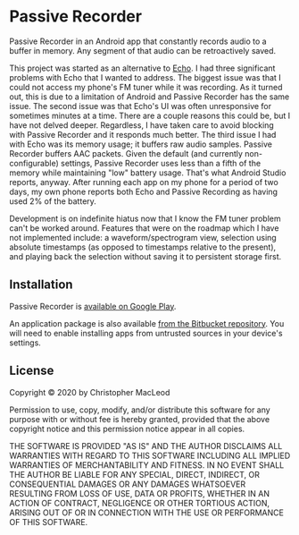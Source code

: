 # Passive Recorder

Passive Recorder in an Android app that constantly records audio to a buffer
in memory. Any segment of that audio can be retroactively saved.

This project was started as an alternative to
[Echo](https://f-droid.org/en/packages/eu.mrogalski.saidit/). I had three
significant problems with Echo that I wanted to address. The biggest issue was
that I could not access my phone's FM tuner while it was recording. As it
turned out, this is due to a limitation of Android and Passive Recorder has
the same issue. The second issue was that Echo's UI was often unresponsive for
sometimes minutes at a time. There are a couple reasons this could be, but I
have not delved deeper. Regardless, I have taken care to avoid blocking with
Passive Recorder and it responds much better. The third issue I had with Echo
was its memory usage; it buffers raw audio samples. Passive Recorder buffers
AAC packets. Given the default (and currently non-configurable) settings,
Passive Recorder uses less than a fifth of the memory while maintaining "low"
battery usage. That's what Android Studio reports, anyway. After running each
app on my phone for a period of two days, my own phone reports both Echo and
Passive Recording as having used 2% of the battery.

Development is on indefinite hiatus now that I know the FM tuner problem can't
be worked around. Features that were on the roadmap which I have not
implemented include: a waveform/spectrogram view, selection using absolute
timestamps (as opposed to timestamps relative to the present), and playing
back the selection without saving it to persistent storage first.

## Installation

Passive Recorder is [available on Google Play](https://play.google.com/store/apps/details?id=ca.chris_macleod.passiverecorder).

An application package is also available [from the Bitbucket repository](https://bitbucket.org/leodmanx2/passive-recorder/downloads/Passive_Recorder.apk).
You will need to enable installing apps from untrusted sources in your
device's settings.

## License

Copyright © 2020 by Christopher MacLeod

Permission to use, copy, modify, and/or distribute this software for any
purpose with or without fee is hereby granted, provided that the above
copyright notice and this permission notice appear in all copies.

THE SOFTWARE IS PROVIDED "AS IS" AND THE AUTHOR DISCLAIMS ALL WARRANTIES WITH
REGARD TO THIS SOFTWARE INCLUDING ALL IMPLIED WARRANTIES OF MERCHANTABILITY
AND FITNESS. IN NO EVENT SHALL THE AUTHOR BE LIABLE FOR ANY SPECIAL, DIRECT,
INDIRECT, OR CONSEQUENTIAL DAMAGES OR ANY DAMAGES WHATSOEVER RESULTING FROM
LOSS OF USE, DATA OR PROFITS, WHETHER IN AN ACTION OF CONTRACT, NEGLIGENCE OR
OTHER TORTIOUS ACTION, ARISING OUT OF OR IN CONNECTION WITH THE USE OR
PERFORMANCE OF THIS SOFTWARE.

